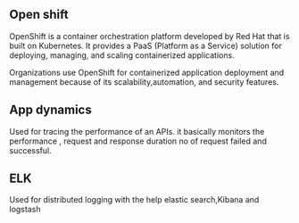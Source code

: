 **Open shift**
--------------
OpenShift is a container orchestration platform developed by Red Hat that is 
built on Kubernetes. It provides a PaaS (Platform as a Service) solution for deploying, 
managing, and scaling containerized applications.

Organizations use OpenShift for containerized application deployment and management 
because of its scalability,automation, and security features.

**App dynamics**
-----------------
Used for tracing the performance of an APIs. it basically monitors the performance , 
request and response duration no of request failed and successful.

**ELK**
---------
Used for distributed logging with the help elastic search,Kibana and logstash



